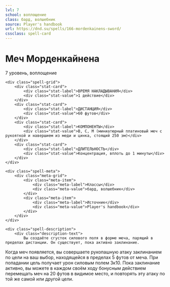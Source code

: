 ```yaml
---
lvl: 7
school: воплощение
class: бард, волшебник
source: Player's handbook
url: https://dnd.su/spells/166-mordenkainens-sword/
cssclass: spell-card
---
```


<div class="spell-container">
    <div class="spell-header">
        <h1 class="spell-name">Меч Морденкайнена</h1>
        <div class="spell-level">7 уровень, воплощение</div>
    </div>
    
    <div class="spell-grid">
        <div class="stat-card">
            <div class="stat-label">ВРЕМЯ НАКЛАДЫВАНИЯ</div>
            <div class="stat-value">1 действие</div>
        </div>
        <div class="stat-card">
            <div class="stat-label">ДИСТАНЦИЯ</div>
            <div class="stat-value">60 футов</div>
        </div>
        <div class="stat-card">
            <div class="stat-label">КОМПОНЕНТЫ</div>
            <div class="stat-value">В, С, М (миниатюрный платиновый меч с рукояткой и навершием из меди и цинка, стоящий 250 зм)</div>
        </div>
        <div class="stat-card">
            <div class="stat-label">ДЛИТЕЛЬНОСТЬ</div>
            <div class="stat-value">Концентрация, вплоть до 1 минуты</div>
        </div>
    </div>
    
    <div class="spell-meta">
        <div class="meta-grid">
            <div class="meta-item">
                <div class="meta-label">Классы</div>
                <div class="meta-value">бард, волшебник</div>
            </div>
            <div class="meta-item">
                <div class="meta-label">Источник</div>
                <div class="meta-value">Player's handbook</div>
            </div>
        </div>
    </div>
    
    <div class="spell-description">
        <div class="description-text">
            Вы создаёте сгусток силового поля в форме меча, парящий в пределах дистанции. Он существует, пока активно заклинание.
Когда меч появляется, вы совершаете рукопашную атаку заклинанием по цели на ваш выбор, находящейся в пределах 5 футов от меча. При попадании цель получает урон силовым полем 3к10. Пока заклинание активно, вы можете в каждом своём ходу бонусным действием перемещать меч на 20 футов в видимое место, и повторять эту атаку по той же самой или другой цели.
        </div>
    </div>
</div>